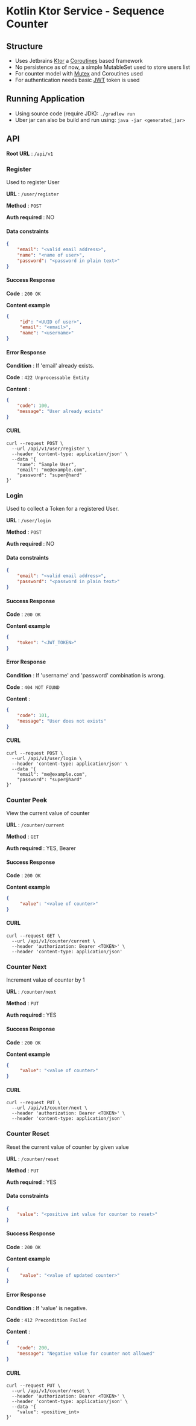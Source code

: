 # Kotlin Ktor Service - Sequence Counter

## Structure
 - Uses Jetbrains [Ktor](https://ktor.io) a [Coroutines](https://kotlinlang.org/docs/reference/coroutines/coroutines-guide.html) based framework
 - No persistence as of now, a simple MutableSet used to store users list
 - For counter model with [Mutex](https://kotlin.github.io/kotlinx.coroutines/kotlinx-coroutines-core/kotlinx.coroutines.sync/-mutex/index.html) and Coroutines used
 - For authentication needs basic [JWT](https://jwt.io) token is used
 
## Running Application
 - Using source code (require JDK): `./gradlew run` 
 - Uber jar can also be build and run using: `java -jar <generated_jar>`
 
## API
**Root URL** : `/api/v1`

### Register
Used to register User

**URL** : `/user/register`

**Method** : `POST`

**Auth required** : NO

#### Data constraints

```json
{    
    "email": "<valid email address>",
    "name": "<name of user>",
    "password": "<password in plain text>"
}
```

#### Success Response

**Code** : `200 OK`

**Content example**

```json
{
     "id": "<UUID of user>",
     "email": "<email>",
     "name": "<username>"
}
```

#### Error Response

**Condition** : If 'email' already exists.

**Code** : `422 Unprocessable Entity`

**Content** :

```json
{
    "code": 100,
    "message": "User already exists"
}
```

#### CURL
```shell script
curl --request POST \
  --url /api/v1/user/register \
  --header 'content-type: application/json' \
  --data '{
	"name": "Sample User",
	"email": "me@example.com",
	"password": "super@hard"
}'
```

### Login
Used to collect a Token for a registered User.

**URL** : `/user/login`

**Method** : `POST`

**Auth required** : NO

#### Data constraints

```json
{
    "email": "<valid email address>",
    "password": "<password in plain text>"
}
```

#### Success Response

**Code** : `200 OK`

**Content example**

```json
{
    "token": "<JWT_TOKEN>"
}
```

#### Error Response

**Condition** : If 'username' and 'password' combination is wrong.

**Code** : `404 NOT FOUND`

**Content** :

```json
{
    "code": 101,
    "message": "User does not exists"
}
```

#### CURL
```shell script
curl --request POST \
  --url /api/v1/user/login \
  --header 'content-type: application/json' \
  --data '{
	"email": "me@example.com",
	"password": "super@hard"
}'
```


### Counter Peek
View the current value of counter

**URL** : `/counter/current`

**Method** : `GET`

**Auth required** : YES, Bearer 

#### Success Response

**Code** : `200 OK`

**Content example**

```json
{
     "value": "<value of counter>"
}
```

#### CURL
```shell script
curl --request GET \
  --url /api/v1/counter/current \
  --header 'authorization: Bearer <TOKEN>' \
  --header 'content-type: application/json'
```

### Counter Next
Increment value of counter by 1

**URL** : `/counter/next`

**Method** : `PUT`

**Auth required** : YES

#### Success Response

**Code** : `200 OK`

**Content example**

```json
{
     "value": "<value of counter>"
}
```

#### CURL
```shell script
curl --request PUT \
  --url /api/v1/counter/next \
  --header 'authorization: Bearer <TOKEN>' \
  --header 'content-type: application/json'
```


### Counter Reset
Reset the current value of counter by given value

**URL** : `/counter/reset`

**Method** : `PUT`

**Auth required** : YES

#### Data constraints

```json
{
    "value": "<positive int value for counter to reset>"
}
```


#### Success Response

**Code** : `200 OK`

**Content example**

```json
{
     "value": "<value of updated counter>"
}
```

#### Error Response

**Condition** : If 'value' is negative.

**Code** : `412 Precondition Failed`

**Content** :

```json
{
    "code": 200,
    "message": "Negative value for counter not allowed"
}
```

#### CURL
```shell script
curl --request PUT \
  --url /api/v1/counter/reset \
  --header 'authorization: Bearer <TOKEN>' \
  --header 'content-type: application/json' \
  --data '{
	"value": <positive_int>
}'
```


